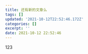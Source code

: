 ```yaml
---
title: 还有新的文章么
tags: []
updated: '2021-10-12T22:52:46.172Z'
categories: []
excerpt: ''
date: 2021-10-12 22:52:46
---
```


123
